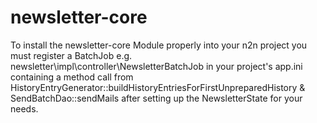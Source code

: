 # newsletter-core 

To install the newsletter-core Module properly into your n2n project you must register a BatchJob e.g. newsletter\impl\controller\NewsletterBatchJob in your project's app.ini
containing a method call from HistoryEntryGenerator::buildHistoryEntriesForFirstUnpreparedHistory & SendBatchDao::sendMails after setting up the NewsletterState for your needs.
